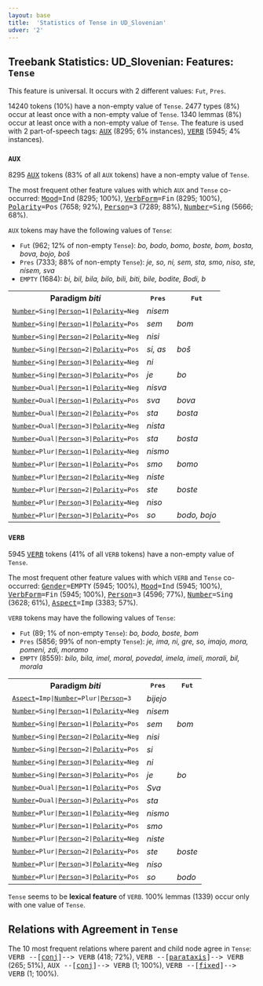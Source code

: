 ```yaml
---
layout: base
title:  'Statistics of Tense in UD_Slovenian'
udver: '2'
---
```


## Treebank Statistics: UD_Slovenian: Features: `Tense`

This feature is universal.
It occurs with 2 different values: `Fut`, `Pres`.

14240 tokens (10%) have a non-empty value of `Tense`.
2477 types (8%) occur at least once with a non-empty value of `Tense`.
1340 lemmas (8%) occur at least once with a non-empty value of `Tense`.
The feature is used with 2 part-of-speech tags: <tt><a href="sl-pos-AUX.html">AUX</a></tt> (8295; 6% instances), <tt><a href="sl-pos-VERB.html">VERB</a></tt> (5945; 4% instances).

### `AUX`

8295 <tt><a href="sl-pos-AUX.html">AUX</a></tt> tokens (83% of all `AUX` tokens) have a non-empty value of `Tense`.

The most frequent other feature values with which `AUX` and `Tense` co-occurred: <tt><a href="sl-feat-Mood.html">Mood</a></tt><tt>=Ind</tt> (8295; 100%), <tt><a href="sl-feat-VerbForm.html">VerbForm</a></tt><tt>=Fin</tt> (8295; 100%), <tt><a href="sl-feat-Polarity.html">Polarity</a></tt><tt>=Pos</tt> (7658; 92%), <tt><a href="sl-feat-Person.html">Person</a></tt><tt>=3</tt> (7289; 88%), <tt><a href="sl-feat-Number.html">Number</a></tt><tt>=Sing</tt> (5666; 68%).

`AUX` tokens may have the following values of `Tense`:

* `Fut` (962; 12% of non-empty `Tense`): <em>bo, bodo, bomo, boste, bom, bosta, bova, bojo, boš</em>
* `Pres` (7333; 88% of non-empty `Tense`): <em>je, so, ni, sem, sta, smo, niso, ste, nisem, sva</em>
* `EMPTY` (1684): <em>bi, bil, bila, bilo, bili, biti, bile, bodite, Bodi, b</em>

<table>
  <tr><th>Paradigm <i>biti</i></th><th><tt>Pres</tt></th><th><tt>Fut</tt></th></tr>
  <tr><td><tt><tt><a href="sl-feat-Number.html">Number</a></tt><tt>=Sing</tt>|<tt><a href="sl-feat-Person.html">Person</a></tt><tt>=1</tt>|<tt><a href="sl-feat-Polarity.html">Polarity</a></tt><tt>=Neg</tt></tt></td><td><em>nisem</em></td><td></td></tr>
  <tr><td><tt><tt><a href="sl-feat-Number.html">Number</a></tt><tt>=Sing</tt>|<tt><a href="sl-feat-Person.html">Person</a></tt><tt>=1</tt>|<tt><a href="sl-feat-Polarity.html">Polarity</a></tt><tt>=Pos</tt></tt></td><td><em>sem</em></td><td><em>bom</em></td></tr>
  <tr><td><tt><tt><a href="sl-feat-Number.html">Number</a></tt><tt>=Sing</tt>|<tt><a href="sl-feat-Person.html">Person</a></tt><tt>=2</tt>|<tt><a href="sl-feat-Polarity.html">Polarity</a></tt><tt>=Neg</tt></tt></td><td><em>nisi</em></td><td></td></tr>
  <tr><td><tt><tt><a href="sl-feat-Number.html">Number</a></tt><tt>=Sing</tt>|<tt><a href="sl-feat-Person.html">Person</a></tt><tt>=2</tt>|<tt><a href="sl-feat-Polarity.html">Polarity</a></tt><tt>=Pos</tt></tt></td><td><em>si, as</em></td><td><em>boš</em></td></tr>
  <tr><td><tt><tt><a href="sl-feat-Number.html">Number</a></tt><tt>=Sing</tt>|<tt><a href="sl-feat-Person.html">Person</a></tt><tt>=3</tt>|<tt><a href="sl-feat-Polarity.html">Polarity</a></tt><tt>=Neg</tt></tt></td><td><em>ni</em></td><td></td></tr>
  <tr><td><tt><tt><a href="sl-feat-Number.html">Number</a></tt><tt>=Sing</tt>|<tt><a href="sl-feat-Person.html">Person</a></tt><tt>=3</tt>|<tt><a href="sl-feat-Polarity.html">Polarity</a></tt><tt>=Pos</tt></tt></td><td><em>je</em></td><td><em>bo</em></td></tr>
  <tr><td><tt><tt><a href="sl-feat-Number.html">Number</a></tt><tt>=Dual</tt>|<tt><a href="sl-feat-Person.html">Person</a></tt><tt>=1</tt>|<tt><a href="sl-feat-Polarity.html">Polarity</a></tt><tt>=Neg</tt></tt></td><td><em>nisva</em></td><td></td></tr>
  <tr><td><tt><tt><a href="sl-feat-Number.html">Number</a></tt><tt>=Dual</tt>|<tt><a href="sl-feat-Person.html">Person</a></tt><tt>=1</tt>|<tt><a href="sl-feat-Polarity.html">Polarity</a></tt><tt>=Pos</tt></tt></td><td><em>sva</em></td><td><em>bova</em></td></tr>
  <tr><td><tt><tt><a href="sl-feat-Number.html">Number</a></tt><tt>=Dual</tt>|<tt><a href="sl-feat-Person.html">Person</a></tt><tt>=2</tt>|<tt><a href="sl-feat-Polarity.html">Polarity</a></tt><tt>=Pos</tt></tt></td><td><em>sta</em></td><td><em>bosta</em></td></tr>
  <tr><td><tt><tt><a href="sl-feat-Number.html">Number</a></tt><tt>=Dual</tt>|<tt><a href="sl-feat-Person.html">Person</a></tt><tt>=3</tt>|<tt><a href="sl-feat-Polarity.html">Polarity</a></tt><tt>=Neg</tt></tt></td><td><em>nista</em></td><td></td></tr>
  <tr><td><tt><tt><a href="sl-feat-Number.html">Number</a></tt><tt>=Dual</tt>|<tt><a href="sl-feat-Person.html">Person</a></tt><tt>=3</tt>|<tt><a href="sl-feat-Polarity.html">Polarity</a></tt><tt>=Pos</tt></tt></td><td><em>sta</em></td><td><em>bosta</em></td></tr>
  <tr><td><tt><tt><a href="sl-feat-Number.html">Number</a></tt><tt>=Plur</tt>|<tt><a href="sl-feat-Person.html">Person</a></tt><tt>=1</tt>|<tt><a href="sl-feat-Polarity.html">Polarity</a></tt><tt>=Neg</tt></tt></td><td><em>nismo</em></td><td></td></tr>
  <tr><td><tt><tt><a href="sl-feat-Number.html">Number</a></tt><tt>=Plur</tt>|<tt><a href="sl-feat-Person.html">Person</a></tt><tt>=1</tt>|<tt><a href="sl-feat-Polarity.html">Polarity</a></tt><tt>=Pos</tt></tt></td><td><em>smo</em></td><td><em>bomo</em></td></tr>
  <tr><td><tt><tt><a href="sl-feat-Number.html">Number</a></tt><tt>=Plur</tt>|<tt><a href="sl-feat-Person.html">Person</a></tt><tt>=2</tt>|<tt><a href="sl-feat-Polarity.html">Polarity</a></tt><tt>=Neg</tt></tt></td><td><em>niste</em></td><td></td></tr>
  <tr><td><tt><tt><a href="sl-feat-Number.html">Number</a></tt><tt>=Plur</tt>|<tt><a href="sl-feat-Person.html">Person</a></tt><tt>=2</tt>|<tt><a href="sl-feat-Polarity.html">Polarity</a></tt><tt>=Pos</tt></tt></td><td><em>ste</em></td><td><em>boste</em></td></tr>
  <tr><td><tt><tt><a href="sl-feat-Number.html">Number</a></tt><tt>=Plur</tt>|<tt><a href="sl-feat-Person.html">Person</a></tt><tt>=3</tt>|<tt><a href="sl-feat-Polarity.html">Polarity</a></tt><tt>=Neg</tt></tt></td><td><em>niso</em></td><td></td></tr>
  <tr><td><tt><tt><a href="sl-feat-Number.html">Number</a></tt><tt>=Plur</tt>|<tt><a href="sl-feat-Person.html">Person</a></tt><tt>=3</tt>|<tt><a href="sl-feat-Polarity.html">Polarity</a></tt><tt>=Pos</tt></tt></td><td><em>so</em></td><td><em>bodo, bojo</em></td></tr>
</table>

### `VERB`

5945 <tt><a href="sl-pos-VERB.html">VERB</a></tt> tokens (41% of all `VERB` tokens) have a non-empty value of `Tense`.

The most frequent other feature values with which `VERB` and `Tense` co-occurred: <tt><a href="sl-feat-Gender.html">Gender</a></tt><tt>=EMPTY</tt> (5945; 100%), <tt><a href="sl-feat-Mood.html">Mood</a></tt><tt>=Ind</tt> (5945; 100%), <tt><a href="sl-feat-VerbForm.html">VerbForm</a></tt><tt>=Fin</tt> (5945; 100%), <tt><a href="sl-feat-Person.html">Person</a></tt><tt>=3</tt> (4596; 77%), <tt><a href="sl-feat-Number.html">Number</a></tt><tt>=Sing</tt> (3628; 61%), <tt><a href="sl-feat-Aspect.html">Aspect</a></tt><tt>=Imp</tt> (3383; 57%).

`VERB` tokens may have the following values of `Tense`:

* `Fut` (89; 1% of non-empty `Tense`): <em>bo, bodo, boste, bom</em>
* `Pres` (5856; 99% of non-empty `Tense`): <em>je, ima, ni, gre, so, imajo, mora, pomeni, zdi, moramo</em>
* `EMPTY` (8559): <em>bilo, bila, imel, moral, povedal, imela, imeli, morali, bil, morala</em>

<table>
  <tr><th>Paradigm <i>biti</i></th><th><tt>Pres</tt></th><th><tt>Fut</tt></th></tr>
  <tr><td><tt><tt><a href="sl-feat-Aspect.html">Aspect</a></tt><tt>=Imp</tt>|<tt><a href="sl-feat-Number.html">Number</a></tt><tt>=Plur</tt>|<tt><a href="sl-feat-Person.html">Person</a></tt><tt>=3</tt></tt></td><td><em>bijejo</em></td><td></td></tr>
  <tr><td><tt><tt><a href="sl-feat-Number.html">Number</a></tt><tt>=Sing</tt>|<tt><a href="sl-feat-Person.html">Person</a></tt><tt>=1</tt>|<tt><a href="sl-feat-Polarity.html">Polarity</a></tt><tt>=Neg</tt></tt></td><td><em>nisem</em></td><td></td></tr>
  <tr><td><tt><tt><a href="sl-feat-Number.html">Number</a></tt><tt>=Sing</tt>|<tt><a href="sl-feat-Person.html">Person</a></tt><tt>=1</tt>|<tt><a href="sl-feat-Polarity.html">Polarity</a></tt><tt>=Pos</tt></tt></td><td><em>sem</em></td><td><em>bom</em></td></tr>
  <tr><td><tt><tt><a href="sl-feat-Number.html">Number</a></tt><tt>=Sing</tt>|<tt><a href="sl-feat-Person.html">Person</a></tt><tt>=2</tt>|<tt><a href="sl-feat-Polarity.html">Polarity</a></tt><tt>=Neg</tt></tt></td><td><em>nisi</em></td><td></td></tr>
  <tr><td><tt><tt><a href="sl-feat-Number.html">Number</a></tt><tt>=Sing</tt>|<tt><a href="sl-feat-Person.html">Person</a></tt><tt>=2</tt>|<tt><a href="sl-feat-Polarity.html">Polarity</a></tt><tt>=Pos</tt></tt></td><td><em>si</em></td><td></td></tr>
  <tr><td><tt><tt><a href="sl-feat-Number.html">Number</a></tt><tt>=Sing</tt>|<tt><a href="sl-feat-Person.html">Person</a></tt><tt>=3</tt>|<tt><a href="sl-feat-Polarity.html">Polarity</a></tt><tt>=Neg</tt></tt></td><td><em>ni</em></td><td></td></tr>
  <tr><td><tt><tt><a href="sl-feat-Number.html">Number</a></tt><tt>=Sing</tt>|<tt><a href="sl-feat-Person.html">Person</a></tt><tt>=3</tt>|<tt><a href="sl-feat-Polarity.html">Polarity</a></tt><tt>=Pos</tt></tt></td><td><em>je</em></td><td><em>bo</em></td></tr>
  <tr><td><tt><tt><a href="sl-feat-Number.html">Number</a></tt><tt>=Dual</tt>|<tt><a href="sl-feat-Person.html">Person</a></tt><tt>=1</tt>|<tt><a href="sl-feat-Polarity.html">Polarity</a></tt><tt>=Pos</tt></tt></td><td><em>Sva</em></td><td></td></tr>
  <tr><td><tt><tt><a href="sl-feat-Number.html">Number</a></tt><tt>=Dual</tt>|<tt><a href="sl-feat-Person.html">Person</a></tt><tt>=3</tt>|<tt><a href="sl-feat-Polarity.html">Polarity</a></tt><tt>=Pos</tt></tt></td><td><em>sta</em></td><td></td></tr>
  <tr><td><tt><tt><a href="sl-feat-Number.html">Number</a></tt><tt>=Plur</tt>|<tt><a href="sl-feat-Person.html">Person</a></tt><tt>=1</tt>|<tt><a href="sl-feat-Polarity.html">Polarity</a></tt><tt>=Neg</tt></tt></td><td><em>nismo</em></td><td></td></tr>
  <tr><td><tt><tt><a href="sl-feat-Number.html">Number</a></tt><tt>=Plur</tt>|<tt><a href="sl-feat-Person.html">Person</a></tt><tt>=1</tt>|<tt><a href="sl-feat-Polarity.html">Polarity</a></tt><tt>=Pos</tt></tt></td><td><em>smo</em></td><td></td></tr>
  <tr><td><tt><tt><a href="sl-feat-Number.html">Number</a></tt><tt>=Plur</tt>|<tt><a href="sl-feat-Person.html">Person</a></tt><tt>=2</tt>|<tt><a href="sl-feat-Polarity.html">Polarity</a></tt><tt>=Neg</tt></tt></td><td><em>niste</em></td><td></td></tr>
  <tr><td><tt><tt><a href="sl-feat-Number.html">Number</a></tt><tt>=Plur</tt>|<tt><a href="sl-feat-Person.html">Person</a></tt><tt>=2</tt>|<tt><a href="sl-feat-Polarity.html">Polarity</a></tt><tt>=Pos</tt></tt></td><td><em>ste</em></td><td><em>boste</em></td></tr>
  <tr><td><tt><tt><a href="sl-feat-Number.html">Number</a></tt><tt>=Plur</tt>|<tt><a href="sl-feat-Person.html">Person</a></tt><tt>=3</tt>|<tt><a href="sl-feat-Polarity.html">Polarity</a></tt><tt>=Neg</tt></tt></td><td><em>niso</em></td><td></td></tr>
  <tr><td><tt><tt><a href="sl-feat-Number.html">Number</a></tt><tt>=Plur</tt>|<tt><a href="sl-feat-Person.html">Person</a></tt><tt>=3</tt>|<tt><a href="sl-feat-Polarity.html">Polarity</a></tt><tt>=Pos</tt></tt></td><td><em>so</em></td><td><em>bodo</em></td></tr>
</table>

`Tense` seems to be **lexical feature** of `VERB`. 100% lemmas (1339) occur only with one value of `Tense`.

## Relations with Agreement in `Tense`

The 10 most frequent relations where parent and child node agree in `Tense`:
<tt>VERB --[<tt><a href="sl-dep-conj.html">conj</a></tt>]--> VERB</tt> (418; 72%),
<tt>VERB --[<tt><a href="sl-dep-parataxis.html">parataxis</a></tt>]--> VERB</tt> (265; 51%),
<tt>AUX --[<tt><a href="sl-dep-conj.html">conj</a></tt>]--> VERB</tt> (1; 100%),
<tt>VERB --[<tt><a href="sl-dep-fixed.html">fixed</a></tt>]--> VERB</tt> (1; 100%).

